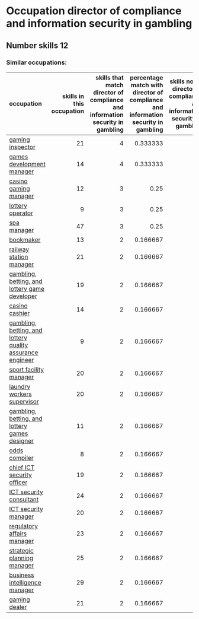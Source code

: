 # Occupation director of compliance and information security in gambling
## Number skills 12
### Similar occupations:
| occupation                                                                                                                |   skills in this occupation |   skills that match director of compliance and information security in gambling |   percentage match with director of compliance and information security in gambling |   skills not in director of compliance and information security in gambling |
|:--------------------------------------------------------------------------------------------------------------------------|----------------------------:|--------------------------------------------------------------------------------:|------------------------------------------------------------------------------------:|----------------------------------------------------------------------------:|
| [gaming inspector](gaming_inspector.md)                                                                                   |                          21 |                                                                               4 |                                                                            0.333333 |                                                                          17 |
| [games development manager](games_development_manager.md)                                                                 |                          14 |                                                                               4 |                                                                            0.333333 |                                                                          10 |
| [casino gaming manager](casino_gaming_manager.md)                                                                         |                          12 |                                                                               3 |                                                                            0.25     |                                                                           9 |
| [lottery operator](lottery_operator.md)                                                                                   |                           9 |                                                                               3 |                                                                            0.25     |                                                                           6 |
| [spa manager](spa_manager.md)                                                                                             |                          47 |                                                                               3 |                                                                            0.25     |                                                                          44 |
| [bookmaker](bookmaker.md)                                                                                                 |                          13 |                                                                               2 |                                                                            0.166667 |                                                                          11 |
| [railway station manager](railway_station_manager.md)                                                                     |                          21 |                                                                               2 |                                                                            0.166667 |                                                                          19 |
| [gambling, betting, and lottery game developer](gambling,_betting,_and_lottery_game_developer.md)                         |                          19 |                                                                               2 |                                                                            0.166667 |                                                                          17 |
| [casino cashier](casino_cashier.md)                                                                                       |                          14 |                                                                               2 |                                                                            0.166667 |                                                                          12 |
| [gambling, betting, and lottery quality assurance engineer](gambling,_betting,_and_lottery_quality_assurance_engineer.md) |                           9 |                                                                               2 |                                                                            0.166667 |                                                                           7 |
| [sport facility manager](sport_facility_manager.md)                                                                       |                          20 |                                                                               2 |                                                                            0.166667 |                                                                          18 |
| [laundry workers supervisor](laundry_workers_supervisor.md)                                                               |                          20 |                                                                               2 |                                                                            0.166667 |                                                                          18 |
| [gambling, betting, and lottery games designer](gambling,_betting,_and_lottery_games_designer.md)                         |                          11 |                                                                               2 |                                                                            0.166667 |                                                                           9 |
| [odds compiler](odds_compiler.md)                                                                                         |                           8 |                                                                               2 |                                                                            0.166667 |                                                                           6 |
| [chief ICT security officer](chief_ICT_security_officer.md)                                                               |                          19 |                                                                               2 |                                                                            0.166667 |                                                                          17 |
| [ICT security consultant](ICT_security_consultant.md)                                                                     |                          24 |                                                                               2 |                                                                            0.166667 |                                                                          22 |
| [ICT security manager](ICT_security_manager.md)                                                                           |                          20 |                                                                               2 |                                                                            0.166667 |                                                                          18 |
| [regulatory affairs manager](regulatory_affairs_manager.md)                                                               |                          23 |                                                                               2 |                                                                            0.166667 |                                                                          21 |
| [strategic planning manager](strategic_planning_manager.md)                                                               |                          25 |                                                                               2 |                                                                            0.166667 |                                                                          23 |
| [business intelligence manager](business_intelligence_manager.md)                                                         |                          29 |                                                                               2 |                                                                            0.166667 |                                                                          27 |
| [gaming dealer](gaming_dealer.md)                                                                                         |                          21 |                                                                               2 |                                                                            0.166667 |                                                                          19 |
